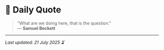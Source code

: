 # 📜 Daily Quote

> "What are we doing here, that is the question."  
> — **Samuel Beckett**

---

_Last updated: 21 July 2025 ⏳_
